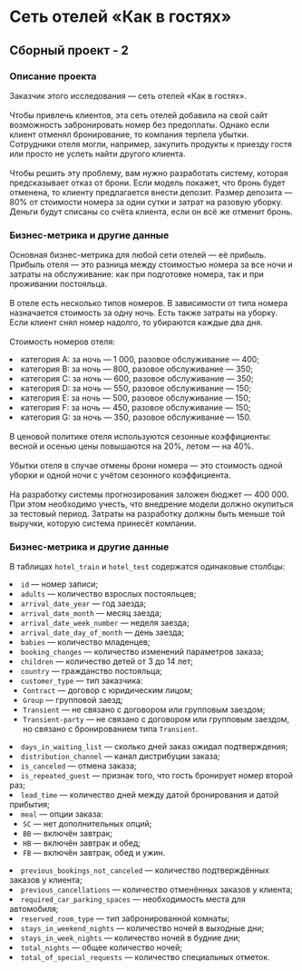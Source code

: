 # Сеть отелей «Как в гостях»
## Сборный проект - 2
### Описание проекта
Заказчик этого исследования — сеть отелей «Как в гостях». 
<br>
<br>
Чтобы привлечь клиентов, эта сеть отелей добавила на свой сайт возможность забронировать номер без предоплаты. Однако если клиент отменял бронирование, то компания терпела убытки. Сотрудники отеля могли, например, закупить продукты к приезду гостя или просто не успеть найти другого клиента.
<br>
<br>
Чтобы решить эту проблему, вам нужно разработать систему, которая предсказывает отказ от брони. Если модель покажет, что бронь будет отменена, то клиенту предлагается внести депозит. Размер депозита — 80% от стоимости номера за одни сутки и затрат на разовую уборку. Деньги будут списаны со счёта клиента, если он всё же отменит бронь.

### Бизнес-метрика и другие данные
Основная бизнес-метрика для любой сети отелей — её прибыль. Прибыль отеля — это разница между стоимостью номера за все ночи и затраты на обслуживание: как при подготовке номера, так и при проживании постояльца. 
<br>
<br>
В отеле есть несколько типов номеров. В зависимости от типа номера назначается стоимость за одну ночь. Есть также затраты на уборку. Если клиент снял номер надолго, то убираются каждые два дня. 
<br>
<br>
Стоимость номеров отеля:
<li>
категория A: за ночь — 1 000, разовое обслуживание — 400;
</li>
<li>
категория B: за ночь — 800, разовое обслуживание — 350;
</li>
<li>
категория C: за ночь — 600, разовое обслуживание — 350;
</li>
<li>
категория D: за ночь — 550, разовое обслуживание — 150;
</li>
<li>
категория E: за ночь — 500, разовое обслуживание — 150;
</li>
<li>
категория F: за ночь — 450, разовое обслуживание — 150;
</li>
<li>
категория G: за ночь — 350, разовое обслуживание — 150.
</li>
<br>
В ценовой политике отеля используются сезонные коэффициенты: весной и осенью цены повышаются на 20%, летом — на 40%.
<br>
<br>
Убытки отеля в случае отмены брони номера — это стоимость одной уборки и одной ночи с учётом сезонного коэффициента.
<br>
<br>
На разработку системы прогнозирования заложен бюджет — 400 000. При этом необходимо учесть, что внедрение модели должно окупиться за тестовый период. Затраты на разработку должны быть меньше той выручки, которую система принесёт компании.

### Бизнес-метрика и другие данные
В таблицах <code>hotel_train</code> и <code>hotel_test</code> содержатся одинаковые столбцы:
<li>
  <code>id</code> — номер записи;
</li>
<li>
  <code>adults</code> — количество взрослых постояльцев;
</li>
<li>
  <code>arrival_date_year</code> — год заезда;
</li>
<li>
  <code>arrival_date_month</code> — месяц заезда;
</li>
<li>
  <code>arrival_date_week_number</code> — неделя заезда;
</li>
<li>
  <code>arrival_date_day_of_month</code> — день заезда;
</li>
<li>
  <code>babies</code> — количество младенцев;
</li>
<li>
  <code>booking_changes</code> — количество изменений параметров заказа;
</li>
<li>
  <code>children</code> — количество детей от 3 до 14 лет;
</li>
<li>
  <code>country</code> — гражданство постояльца;
</li>
<li>
  <code>customer_type</code> — тип заказчика:
  <ul>
  <li>
    <code>Contract</code> — договор с юридическим лицом;
  </li>
  <li>
    <code>Group</code> — групповой заезд;
  </li>
  <li>
    <code>Transient</code> — не связано с договором или групповым заездом;
  </li>
  <li>
    <code>Transient-party</code> — не связано с договором или групповым заездом, но связано с бронированием типа <code>Transient</code>.
  </li>
  </ul>
</li>
<li>
  <code>days_in_waiting_list</code> — сколько дней заказ ожидал подтверждения;
</li>
<li>
  <code>distribution_channel</code> — канал дистрибуции заказа;
</li>
<li>
  <code>is_canceled</code> — отмена заказа;
</li>
<li>
  <code>is_repeated_guest</code> — признак того, что гость бронирует номер второй раз;
</li>
<li>
  <code>lead_time</code> — количество дней между датой бронирования и датой прибытия;
</li>
<li>
  <code>meal</code> — опции заказа:
  <ul>
  <li>
    <code>SC</code> — нет дополнительных опций;
  </li>
  <li>
    <code>BB</code> — включён завтрак;
  </li>
  <li>
    <code>HB</code> — включён завтрак и обед;
  </li>
  <li>
    <code>FB</code> — включён завтрак, обед и ужин.
  </li>
  </ul>
</li>
<li>
  <code>previous_bookings_not_canceled</code> — количество подтверждённых заказов у клиента;
</li>
<li>
  <code>previous_cancellations</code> — количество отменённых заказов у клиента;
</li>
<li>
  <code>required_car_parking_spaces</code> — необходимость места для автомобиля;
</li>
<li>
  <code>reserved_room_type</code> — тип забронированной комнаты;
</li>
<li>
  <code>stays_in_weekend_nights</code> — количество ночей в выходные дни;
</li>
<li>
  <code>stays_in_week_nights</code> — количество ночей в будние дни;
</li>
<li>
  <code>total_nights</code> — общее количество ночей;
</li>
<li>
  <code>total_of_special_requests</code> — количество специальных отметок.
</li>
